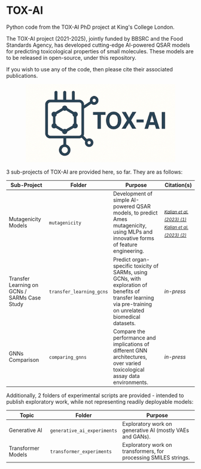 # TOX-AI
Python code from the TOX-AI PhD project at King's College London.

The TOX-AI project (2021-2025), jointly funded by BBSRC and the Food Standards Agency, has developed cutting-edge AI-powered QSAR models for predicting toxicological properties of small molecules. These models are to be released in open-source, under this repository.

If you wish to use any of the code, then please cite their associated publications.
<p align="center">
  <img src="visual_design/tox-ai_logo_2.png" alt="Project Logo" width="400"/>
</p>

3 sub-projects of TOX-AI are provided here, so far. They are as follows:

| Sub-Project | Folder | Purpose | Citation(s) |
|----------|---------|---------|---------|
| Mutagenicity Models | `mutagenicity` | Development of simple AI-powered QSAR models, to predict Ames mutagenicity, using MLPs and innovative forms of feature engineering. | <sub>[_Kalian et al. (2023) (1)_](https://doi.org/10.3390/toxics11070572)</sub><br><sub>[_Kalian et al. (2023) (2)_](https://doi.org/10.1016/B978-0-443-15274-0.50432-7)</sub> |
| Transfer Learning on GCNs / SARMs Case Study | `transfer_learning_gcns` | Predict organ-specific toxicity of SARMs, using GCNs, with exploration of benefits of transfer learning via pre-training on unrelated biomedical datasets. | _in-press_ |
| GNNs Comparison | `comparing_gnns` | Compare the performance and implications of different GNN architectures, over varied toxicological assay data environments. | _in-press_ |

Additionally, 2 folders of experimental scripts are provided - intended to publish exploratory work, while not representing readily deployable models:

| Topic | Folder | Purpose |
|----------|---------|---------|
| Generative AI | `generative_ai_experiments` | Exploratory work on generative AI (mostly VAEs and GANs). |
| Transformer Models | `transformer_experiments` | Exploratory work on transformers, for processing SMILES strings. |
